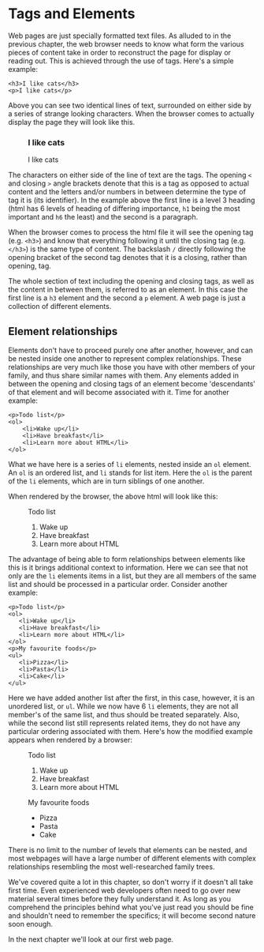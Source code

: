 # Tags and Elements
Web pages are just specially formatted text files. As alluded to in the previous chapter, the web browser needs to know what form the various pieces of content take in order to reconstruct the page for display or reading out. This is achieved through the use of tags. Here's a simple example:
```
<h3>I like cats</h3>
<p>I like cats</p>
```
Above you can see two identical lines of text, surrounded on either side by a series of strange looking characters. When the browser comes to actually display the page they will look like this.

<figure>
<h3>I like cats</h3>
<p>I like cats</p>
</figure>

The characters on either side of the line of text are the tags. The opening `<` and closing `>` angle brackets denote that this is a tag as opposed to actual content and the letters and/or numbers in between determine the type of tag it is (its identifier). In the example above the first line is a level 3 heading (html has 6 levels of heading of differing importance, `h1` being the most important and `h6` the least) and the second is a paragraph.

When the browser comes to process the html file it will see the opening tag (e.g. `<h3>`) and know that everything following it until the closing tag (e.g. `</h3>`) is the same type of content. The backslash `/` directly following the opening bracket of the second tag denotes that it is a closing, rather than opening, tag.

The whole section of text including the opening and closing tags, as well as the content in between them, is referred to as an element. In this case the first line is a `h3` element and the second a `p` element. A web page is just a collection of different elements.

## Element relationships
Elements don't have to proceed purely one after another, however, and can be nested inside one another to represent complex relationships. These relationships are very much like those you have with other members of your family, and thus share similar names with them. Any elements added in between the opening and closing tags of an element become 'descendants' of that element and will become associated with it. Time for another example:
```
<p>Todo list</p>
<ol>
    <li>Wake up</li>
    <li>Have breakfast</li>
    <li>Learn more about HTML</li>
</ol>
```
What we have here is a series of `li` elements, nested inside an `ol` element. An `ol` is an ordered list, and `li` stands for list item. Here the `ol` is the parent of the `li` elements, which are in turn siblings of one another.

When rendered by the browser, the above html will look like this:
<figure>
<p>Todo list</p>
<ol>
    <li>Wake up</li>
    <li>Have breakfast</li>
    <li>Learn more about HTML</li>
</ol>
</figure>

The advantage of being able to form relationships between elements like this is it brings additional context to information. Here we can see that not only are the `li` elements items in a list, but they are all members of the same list and should be processed in a particular order. Consider another example:
 ```
<p>Todo list</p>
<ol>
    <li>Wake up</li>
    <li>Have breakfast</li>
    <li>Learn more about HTML</li>
</ol>
<p>My favourite foods</p>
<ul>
    <li>Pizza</li>
    <li>Pasta</li>
    <li>Cake</li>
</ul>
```
Here we have added another list after the first, in this case, however, it is an unordered list, or `ul`. While we now have 6 `li` elements, they are not all member's of the same list, and thus should be treated separately. Also, while the second list still represents related items, they do not have any particular ordering associated with them. Here's how the modified example appears when rendered by a browser:
<figure>
<p>Todo list</p>
<ol>
    <li>Wake up</li>
    <li>Have breakfast</li>
    <li>Learn more about HTML</li>
</ol>
<p>My favourite foods</p>
<ul>
    <li>Pizza</li>
    <li>Pasta</li>
    <li>Cake</li>
</ul>
</figure>

There is no limit to the number of levels that elements can be nested, and most webpages will have a large number of different elements with complex relationships resembling the most well-researched family trees.

We've covered quite a lot in this chapter, so don't worry if it doesn't all take first time. Even experienced web developers often need to go over new material several times before they fully understand it. As long as you comprehend the principles behind what you've just read you should be fine and shouldn't need to remember the specifics; it will become second nature soon enough.

In the next chapter we'll look at our first web page.